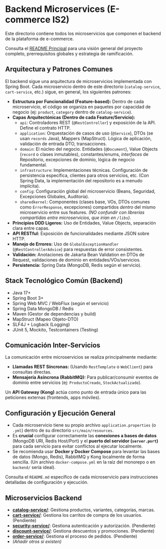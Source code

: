 # Backend Microservices (E-commerce IS2)

Este directorio contiene todos los microservicios que componen el backend de la plataforma de e-commerce.

Consulta el [README Principal](../../README.md) para una visión general del proyecto completo, prerrequisitos globales y estrategia de ramificación.

## Arquitectura y Patrones Comunes

El backend sigue una arquitectura de microservicios implementada con Spring Boot. Cada microservicio dentro de este directorio (`catalog-service`, `cart-service`, etc.) sigue, en general, los siguientes patrones:

* **Estructura por Funcionalidad (Feature-based):** Dentro de cada microservicio, el código se organiza en paquetes por capacidad de negocio (ej: `product`, `category` dentro de `catalog-service`).
* **Capas Arquitectónicas (Dentro de cada Feature/Servicio):**
    * `api`: Controladores REST (`@RestController`) y exposición de la API. Define el contrato HTTP.
    * `application`: Orquestación de casos de uso (`@Service`), DTOs (se usan `records` Java), Mappers (MapStruct). Lógica de aplicación, validación de entrada DTO, transacciones.
    * `domain`: El núcleo del negocio. Entidades (`@Document`), Value Objects (`record` o clases inmutables), constantes/enums, *interfaces* de Repositorio, excepciones de dominio, lógica de negocio fundamental.
    * `infrastructure`: Implementaciones técnicas. Configuración de persistencia específica, clientes para otros servicios, etc. (Con Spring Data, la implementación del repositorio es a menudo implícita).
    * `config`: Configuración global del microservicio (Beans, Seguridad, Excepciones Globales, Auditoría).
    * `sharedkernel`: Componentes (clases base, VOs, DTOs comunes como `ErrorResponse`, excepciones) compartidos *dentro* del mismo microservicio entre sus features. *(NO confundir con librerías compartidas entre microservicios, que irían en `/libs`)*.
* **Principios DDD Ligeros:** Uso de Entidades, Value Objects, separación clara entre capas.
* **API RESTful:** Exposición de funcionalidades mediante JSON sobre HTTP.
* **Manejo de Errores:** Uso de `GlobalExceptionHandler` (`@RestControllerAdvice`) para respuestas de error consistentes.
* **Validación:** Anotaciones de Jakarta Bean Validation en DTOs de Request, validaciones de dominio en entidades/VOs/servicios.
* **Persistencia:** Spring Data (MongoDB, Redis según el servicio).

## Stack Tecnológico Común (Backend)

* Java 17+
* Spring Boot 3+
* Spring Web MVC / WebFlux (según el servicio)
* Spring Data MongoDB / Redis
* Maven (Gestor de dependencias y build)
* MapStruct (Mapeo Objeto-DTO)
* SLF4J + Logback (Logging)
* JUnit 5, Mockito, Testcontainers (Testing)

## Comunicación Inter-Servicios

La comunicación entre microservicios se realiza principalmente mediante:

* **Llamadas REST Síncronas:** (Usando `RestTemplate` o `WebClient`) para consultas directas.
* **Mensajería Asíncrona (RabbitMQ):** Para publicar/consumir eventos de dominio entre servicios (ej: `ProductoCreado`, `StockActualizado`).

Un **API Gateway (Kong)** actúa como punto de entrada único para las peticiones externas (frontends, apps móviles).

## Configuración y Ejecución General

* Cada microservicio tiene su propio archivo `application.properties` (o `.yml`) dentro de su directorio `src/main/resources`.
* Es **crucial** configurar correctamente las **conexiones a bases de datos** (MongoDB URI, Redis Host/Port) y el **puerto del servidor (`server.port`)** para cada servicio para evitar conflictos al ejecutar localmente.
* Se recomienda usar **Docker y Docker Compose** para levantar las bases de datos (Mongo, Redis), RabbitMQ y Kong localmente de forma sencilla. (Un archivo `docker-compose.yml` en la raíz del monorepo o en `backend/` sería ideal).

Consulta el `README.md` específico de cada microservicio para instrucciones detalladas de configuración y ejecución.

## Microservicios Backend

* [**catalog-service/**](./catalog-service/README.md): Gestiona productos, variantes, categorías, marcas.
* [**cart-service/**](./cart-service/README.md): Gestiona los carritos de compra de los usuarios. (Pendiente)
* [**security-service/**](./security-service/README.md): Gestiona autenticación y autorización. (Pendiente)
* [**discount-service/**](./discount-service/README.md): Gestiona descuentos y promociones. (Pendiente)
* [**order-service/**](./order-service/README.md): Gestiona el proceso de pedidos. (Pendiente)
* *(Añadir otros si existen)*
